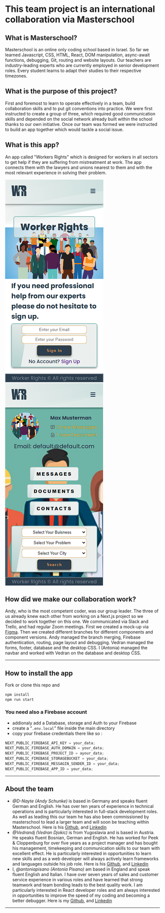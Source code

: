 # This team project is an international collaboration via Masterschool

## What is Masterschool?

Masterschool is an online only coding school based in Israel. So far we learned Javascript, CSS, HTML, React, DOM manipulation, async-await functions, debugging, Git, routing and website layouts. Our teachers are industry-leading experts who are currently employed in senior development roles. Every student learns to adapt their studies to their respective timezones.

## What is the purpose of this project?

First and foremost to learn to operate effectively in a team, build collaboration skills and to put git conventions into practice. We were first instructed to create a group of three, which required good communication skills and depended on the social network already built within the school thanks to our own initiative. Once our team was formed we were instructed to build an app together which would tackle a social issue.

## What is this app?

An app called "Workers Rights" which is designed for workers in all sectors to get help if they are suffering from mistreatment at work. The app connects them with the lawyers and unions nearest to them and with the most relevant experience in solving their problem.

<img src="./assets/images/readmePictures/worker-rights-app1.png">
<img src="./assets/images/readmePictures/worker-rights-app2.png">

## How did we make our collaboration work?

Andy, who is the most competent coder, was our group leader. The three of us already knew each other from working on a Next.js project so we decided to work together on this one. We communicated via Slack and Trello, and had regular Zoom meetings. First we created a mock-up via <a href="https://www.figma.com/file/9xDhEqRp6fD1m4Gq8ErDuK/106-Team-Project-team-library?node-id=421%3A54&t=lFiqQliQfpxSA3VK-0">Figma</a>. Then we created different branches for different components and component versions. Andy managed the branch merging, Firebase authentication, routing, page layout and debugging. Vedran managed the forms, footer, database and the desktop CSS. I (Antonia) managed the navbar and worked with Vedran on the database and desktop CSS.

---

## How to install the app

Fork or clone this repo and

```
npm install
npm run start
```

### You need also a Firebase account

- addionaly add a Database, storage and Auth to your Firebase
- create a "`.env.local`" file inside the main directory
- copy your firebase credentials there like so :

```js
NEXT_PUBLIC_FIREBASE_API_KEY = your_data;
NEXT_PUBLIC_FIREBASE_AUTH_DOMAIN = your_data;
NEXT_PUBLIC_FIREBASE_PROJECT_ID = ayour_data;
NEXT_PUBLIC_FIREBASE_STORAGEBUCKET = your_data;
NEXT_PUBLIC_FIREBASE_MESSAGIN_SENDER_ID = your_data;
NEXT_PUBLIC_FIREBASE_APP_ID = your_data;
```

---

## About the team

<ul>
    <li><em> @D-Nayte (Andy Schunke)</em> is based in Germany and speaks fluent German and English. He has over ten years of experience in technical operations and is particularly interested in full-stack development roles. As well as leading this our team he has also been commissioned by masterschool to lead a larger team and will soon be teaching within Masterschool. Here is his <a href="https://github.com/D-Nayte">Github</a>, and <a href="https://www.linkedin.com/in/andy-schunke">Linkedin</a></li>
    <li><em> @Vedrandj (Vedran Djokic)</em> is from Yugoslavia and is based in Austria. He speaks fluent Bosnian, German and English. He has worked for Peek & Cloppenburg for over five years as a project manager and has bought his management, timekeeping and communication skills to our team with excellent effect. He is particularly interested in opportunities to learn new skills and as a web developer will always actively learn frameworks and languages outside his job role. Here is his <a href="https://github.com/Vedrandj">Github</a>, and <a href="https://www.linkedin.com/in/vedran-djokic-9ab2851aa/">Linkedin</a></li>
    <li>I, <em> @antoniapisano (Antonia Pisano)</em> am based in England and speak fluent English and Italian. I have over seven years of sales and customer service experience in various roles and have learned that strong teamwork and team bonding leads to the best quality work. I am particularly interested in React developer roles and am always interested in opportunities to improve the speed of my coding and becoming a better debugger. Here is my <a href="https://github.com/antoniapisano">Github</a>, and <a href="https://www.linkedin.com/in/antonia-pisano-423081146/">Linkedin</a></li>
</ul>

---
